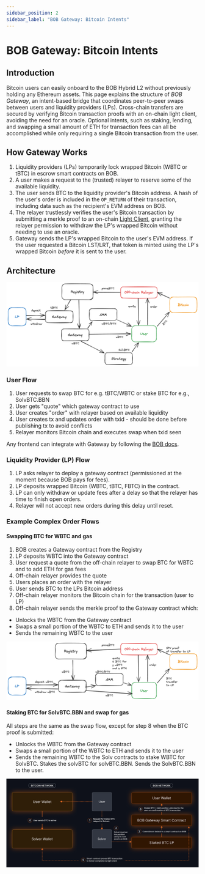 ```yaml
---
sidebar_position: 2
sidebar_label: "BOB Gateway: Bitcoin Intents"
---
```


# BOB Gateway: Bitcoin Intents

## Introduction

Bitcoin users can easily onboard to the BOB Hybrid L2 without previously holding any Ethereum assets. This page explains the structure of _BOB Gateway_, an intent-based bridge that coordinates peer-to-peer swaps between users and liquidity providers (LPs). Cross-chain transfers are secured by verifying Bitcoin transaction proofs with an on-chain light client, avoiding the need for an oracle. Optional intents, such as staking, lending, and swapping a small amount of ETH for transaction fees can all be accomplished while only requiring a single Bitcoin transaction from the user.

## How Gateway Works

1. Liquidity providers (LPs) temporarily lock wrapped Bitcoin (WBTC or tBTC) in escrow smart contracts on BOB.
1. A user makes a request to the (trusted) relayer to reserve some of the available liquidity.
1. The user sends BTC to the liquidity provider's Bitcoin address. A hash of the user's order is included in the `OP_RETURN` of their transaction, including data such as the recipient's EVM address on BOB.
1. The relayer trustlessly verifies the user's Bitcoin transaction by submitting a merkle proof to an on-chain [Light Client](/learn/builder-guides/relay.md), granting the relayer permission to withdraw the LP's wrapped Bitcoin without needing to use an oracle.
1. Gateway sends the LP's wrapped Bitcoin to the user's EVM address. If the user requested a Bitcoin LST/LRT, that token is minted using the LP's wrapped Bitcoin _before_ it is sent to the user.

## Architecture

![architecture](./architecture.png)

### User Flow

1. User requests to swap BTC for e.g. tBTC/WBTC or stake BTC for e.g., SolvBTC.BBN
2. User gets "quote" which gateway contract to use
3. User creates "order" with relayer based on available liquidity
4. User creates tx and updates order with txid - should be done before publishing tx to avoid conflicts
5. Relayer monitors Bitcoin chain and executes swap when txid seen

Any frontend can integrate with Gateway by following the [BOB docs](https://docs.gobob.xyz/learn/builder-guides/gateway).

### Liquidity Provider (LP) Flow

1. LP asks relayer to deploy a gateway contract (permissioned at the moment because BOB pays for fees).
2. LP deposits wrapped Bitcoin (WBTC, tBTC, FBTC) in the contract.
3. LP can only withdraw or update fees after a delay so that the relayer has time to finish open orders.
4. Relayer will not accept new orders during this delay until reset.

### Example Complex Order Flows

#### Swapping BTC for WBTC and gas

1. BOB creates a Gateway contract from the Registry
2. LP deposits WBTC into the Gateway contract
3. User request a quote from the off-chain relayer to swap BTC for WBTC and to add ETH for gas fees
4. Off-chain relayer provides the quote
5. Users places an order with the relayer
6. User sends BTC to the LPs Bitcoin address
7. Off-chain relayer monitors the Bitcoin chain for the transaction (user to LP)
8. Off-chain relayer sends the merkle proof to the Gateway contract which:

- Unlocks the WBTC from the Gateway contract
- Swaps a small portion of the WBTC to ETH and sends it to the user
- Sends the remaining WBTC to the user

![swap](./swap.png)

#### Staking BTC for SolvBTC.BBN and swap for gas

All steps are the same as the swap flow, except for step 8 when the BTC proof is submitted:

- Unlocks the WBTC from the Gateway contract
- Swaps a small portion of the WBTC to ETH and sends it to the user
- Sends the remaining WBTC to the Solv contracts to stake WBTC for SolvBTC. Stakes the solvBTC for solvBTC.BBN. Sends the SolvBTC.BBN to the user.

![staking](./staking-flow.png)
